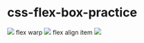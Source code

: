 # css-flex-box-practice
<img src="https://i.gyazo.com/a63ad41f085806a1ede1e6bf14a808d6.png">
flex warp
<img src="https://i.gyazo.com/a9d50d065fb917aa4aa73c74d88898d0.png">
flex align item
<img src="https://i.gyazo.com/3689cd609fe62558ede77d683ea38aaf.png">
